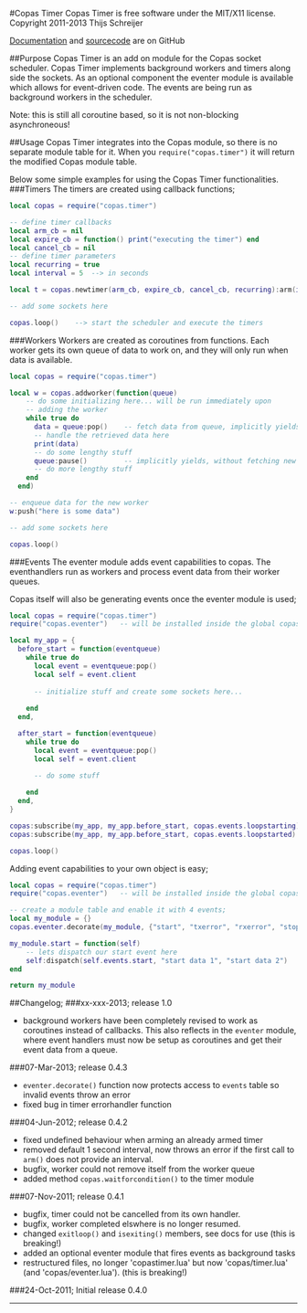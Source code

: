 #Copas Timer
Copas Timer is free software under the MIT/X11 license.  
Copyright 2011-2013 Thijs Schreijer

[Documentation](http://tieske.github.com/CopasTimer/) and [sourcecode](http://github.com/Tieske/CopasTimer) are on GitHub

##Purpose
Copas Timer is an add on module for the Copas socket scheduler. Copas Timer implements background workers and timers along side the sockets. As an optional component the eventer module is available which allows for event-driven code. The events are being run as background workers in the scheduler.

Note: this is still all coroutine based, so it is not non-blocking asynchroneous!

##Usage
Copas Timer integrates into the Copas module, so there is no separate module table for it. When you `require("copas.timer")` it will return the modified Copas module table.

Below some simple examples for using the Copas Timer functionalities.
###Timers
The timers are created using callback functions;

```lua
local copas = require("copas.timer")

-- define timer callbacks
local arm_cb = nil
local expire_cb = function() print("executing the timer") end
local cancel_cb = nil
-- define timer parameters
local recurring = true
local interval = 5  --> in seconds

local t = copas.newtimer(arm_cb, expire_cb, cancel_cb, recurring):arm(interval)

-- add some sockets here

copas.loop()    --> start the scheduler and execute the timers

````
###Workers
Workers are created as coroutines from functions. Each worker gets its own queue of data to work on, and they will only run when data is available.

```lua
local copas = require("copas.timer")

local w = copas.addworker(function(queue)
    -- do some initializing here... will be run immediately upon
    -- adding the worker
    while true do
      data = queue:pop()    -- fetch data from queue, implicitly yields the coroutine
      -- handle the retrieved data here
      print(data)
      -- do some lengthy stuff
      queue:pause()         -- implicitly yields, without fetching new data
      -- do more lengthy stuff
    end
  end)

-- enqueue data for the new worker
w:push("here is some data")   

-- add some sockets here

copas.loop()
````

###Events
The eventer module adds event capabilities to copas. The eventhandlers run as workers and process
event data from their worker queues.

Copas itself will also be generating events once the eventer module is used;
```lua
local copas = require("copas.timer")
require("copas.eventer")   -- will be installed inside the global copas table; copas.eventer

local my_app = {
  before_start = function(eventqueue)
    while true do
      local event = eventqueue:pop()
      local self = event.client
      
      -- initialize stuff and create some sockets here...
      
    end
  end,

  after_start = function(eventqueue)
    while true do
      local event = eventqueue:pop()
      local self = event.client

      -- do some stuff
      
    end
  end,
}

copas:subscribe(my_app, my_app.before_start, copas.events.loopstarting)
copas:subscribe(my_app, my_app.before_start, copas.events.loopstarted)

copas.loop()
````

Adding event capabilities to your own object is easy;

```lua
local copas = require("copas.timer")
require("copas.eventer")   -- will be installed inside the global copas table; copas.eventer

-- create a module table and enable it with 4 events;
local my_module = {}
copas.eventer.decorate(my_module, {"start", "txerror", "rxerror", "stop"})

my_module.start = function(self)
	-- lets dispatch our start event here
	self:dispatch(self.events.start, "start data 1", "start data 2")
end

return my_module
````


##Changelog;
###xx-xxx-2013; release 1.0
- background workers have been completely revised to work as coroutines instead of callbacks. This also reflects in the `eventer` module, where 
event handlers must now be setup as coroutines and get their event data from a queue.

###07-Mar-2013; release 0.4.3
- `eventer.decorate()` function now protects access to `events` table so invalid events throw an error
- fixed bug in timer errorhandler function

###04-Jun-2012; release 0.4.2
- fixed undefined behaviour when arming an already armed timer
- removed default 1 second interval, now throws an error if the first call to `arm()` does not provide an interval.
- bugfix, worker could not remove itself from the worker queue
- added method `copas.waitforcondition()` to the timer module

###07-Nov-2011; release 0.4.1
- bugfix, timer could not be cancelled from its own handler.
- bugfix, worker completed elswhere is no longer resumed.
- changed `exitloop()` and `isexiting()` members, see docs for use (this is breaking!)
- added an optional eventer module that fires events as background tasks
- restructured files, no longer 'copastimer.lua' but now 'copas/timer.lua' (and 'copas/eventer.lua'). (this is breaking!)

###24-Oct-2011; Initial release 0.4.0

-------------------------------------------------------------------
